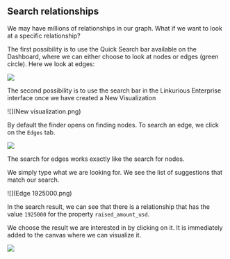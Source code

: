 ## Search relationships

We may have millions of relationships in our graph. What if we want to look at a specific relationship? 

The first possibility is to use the Quick Search bar available on the Dashboard, where we can either choose to look at nodes or edges (green circle). Here we look at edges:

![](QS.png)

The second possibility is to use the search bar in the Linkurious Enterprise interface once we have created a New Visualization 

![](New visualization.png)

By default the finder opens on finding nodes. To search an edge, we click on the ```Edges``` tab.

![](Find_Edges.png)

The search for edges works exactly like the search for nodes.

We simply type what we are looking for. We see the list of suggestions that match our search.

![](Edge 1925000.png)

In the search result, we can see that there is a relationship that has the value ```1925000``` for the property ```raised_amount_usd```.

We choose the result we are interested in by clicking on it. It is immediately added to the canvas where we can visualize it.


![](Example_Edge.png)
